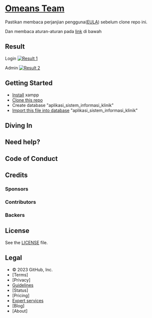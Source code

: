 # [Omeans Team](https://omeansteam.github.io/)
Pastikan membaca perjanjian pengguna([EULA](https://github.com/omeansteam/EULA)) sebelum clone repo ini.

Dan membaca aturan-aturan pada [link](https://github.com/omeansteam/porto_aplikasi_sistem_informasi_klinik#legal) di bawah

## Result

Login
[![Result 1](https://github.com/omeansteam/porto_aplikasi_sistem_informasi_klinik/blob/main/readme/1.PNG)](https://github.com/omeansteam/porto_aplikasi_sistem_informasi_klinik/blob/main/readme/1.PNG)

Admin
[![Result 2](https://github.com/omeansteam/porto_aplikasi_sistem_informasi_klinik/blob/main/readme/2.PNG)](https://github.com/omeansteam/porto_aplikasi_sistem_informasi_klinik/blob/main/readme/2.PNG)

## Getting Started

* [Install](https://www.apachefriends.org/download.html) xampp
* [Clone this repo](https://github.com/omeansteam/porto_aplikasi_sistem_informasi_klinik.git)
* Create database "aplikasi_sistem_informasi_klinik"
* [Import this file into database](https://github.com/omeansteam/porto_aplikasi_sistem_informasi_klinik/blob/main/assets/database/aplikasi_sistem_informasi_klinik.sql) "aplikasi_sistem_informasi_klinik"

## Diving In

## Need help?

<!-- If you don't find the answer to your problem in our [docs](https://jekyllrb.com/docs/), or in the [troubleshooting section](https://jekyllrb.com/docs/troubleshooting/), ask the [community](https://jekyllrb.com/docs/community/) for help. -->

## Code of Conduct

## Credits

### Sponsors

### Contributors

### Backers

## License

See the [LICENSE](https://github.com/omeansteam/porto_aplikasi_sistem_informasi_klinik/blob/main/LICENSE) file.

## Legal

* © 2023 GitHub, Inc.
* [Terms]
* [Privacy]
* [Guidelines](https://github.com/omeansteam/guidelines)
* [Status]
* [Pricing]
* [Expert services]()
* [Blog]
* [About]
